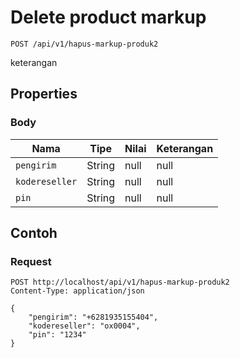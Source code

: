# Delete product markup
```http
POST /api/v1/hapus-markup-produk2
```
keterangan
## Properties
### Body
Nama | Tipe | Nilai | Keterangan
--- | --- | --- | ---
<code>pengirim</code> | String | null | null
<code>kodereseller</code> | String | null | null
<code>pin</code> | String | null | null
## Contoh
### Request
```http
POST http://localhost/api/v1/hapus-markup-produk2
Content-Type: application/json

{
    "pengirim": "+6281935155404",
    "kodereseller": "ox0004",
    "pin": "1234"
}


```
